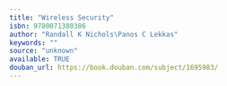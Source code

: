 ```yaml
---
title: "Wireless Security"
isbn: 9780071380386
author: "Randall K Nichols\Panos C Lekkas"
keywords: ""
source: "unknown"
available: TRUE
douban_url: https://book.douban.com/subject/1695983/
---
```

